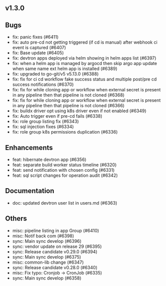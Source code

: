 ## v1.3.0

## Bugs
- fix: panic fixes  (#6411)
- fix: auto pre-cd not getting triggered (if cd is manual) after webhook ci event is captured (#6407)
- fix: Base update (#6405)
- fix: devtron apps deployed via helm showing in helm apps list (#6397)
- fix: when a helm app is managed by argocd then skip argo app update when same name ext helm app is installed (#6389)
- fix: upgraded to go-git/v5 v5.13.0 (#6388)
- fix: fix for ci cd workflow fake success status and multiple post/pre cd success notifications (#6370)
- fix: fix for while cloning app or workflow when external secret is present in any pipeline then that pipeline is not cloned (#6368)
- fix: fix for while cloning app or workflow when external secret is present in any pipeline then that pipeline is not cloned (#6366)
- fix: buildx driver opt using k8s driver even if not enabled (#6349)
- fix: Auto trigger even if pre-cd fails (#6338)
- fix: role group listing fix (#6343)
- fix: sql injection fixes (#6334)
- fix: role group k8s permissions duplication (#6336)
## Enhancements
- feat: hibernate devtron app (#6356)
- feat: separate build worker status timeline (#6320)
- feat: send notification with chosen config (#6331)
- feat: sql script changes for operation audit  (#6342)
## Documentation
- doc: updated devtron user list in users.md (#6363)
## Others
- misc: pipeline listing in app Group (#6410)
- misc: Notif back com (#6398)
- sync: Main sync develop (#6396)
- sync: vendor update on release 29 (#6395)
- sync: Release candidate v0.29.0 (#6394)
- sync: Main sync develop (#6375)
- misc: common-lib change (#6347)
- sync: Release candidate v0.28.0 (#6340)
- misc: Fix typo: Cronjob → CronJob (#6335)
- sync: Main sync develop  (#6358)


